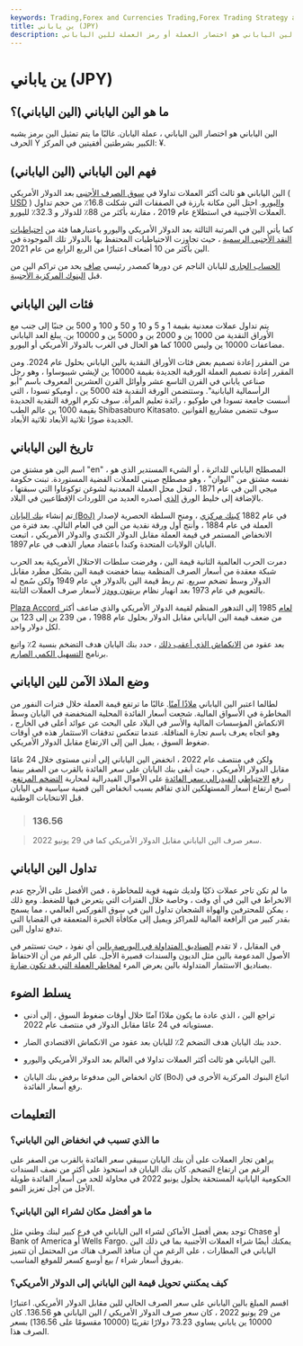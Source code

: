 ```yaml
---
keywords: Trading,Forex and Currencies Trading,Forex Trading Strategy and Education,Strategy and Education
title: ين ياباني (JPY)
description: الين الياباني هو اختصار العملة أو رمز العملة للين الياباني (JPY) ، عملة اليابان.
---
```


# ين ياباني (JPY)
## ما هو الين الياباني (الين الياباني)؟

الين الياباني هو اختصار الين الياباني ، عملة اليابان. غالبًا ما يتم تمثيل الين برمز يشبه الحرف Y الكبير بشرطتين أفقيتين في المركز: ¥.

## فهم الين الياباني (الين الياباني)

الين الياباني هو ثالث أكثر العملات تداولا في [سوق الصرف الأجنبي](/foreign-exchange-markets) بعد الدولار الأمريكي ( [USD](/usd) ) [واليورو](/euro). احتل الين مكانة بارزة في الصفقات التي شكلت 16.8٪ من حجم تداول العملات الأجنبية في استطلاع عام 2019 ، مقارنة بأكثر من 88٪ للدولار و 32.3٪ لليورو.

كما يأتي الين في المرتبة الثالثة بعد الدولار الأمريكي واليورو باعتبارهما فئة من [احتياطيات النقد الأجنبي الرسمية](/international-reserves) ، حيث تجاوزت الاحتياطيات المحتفظ بها بالدولار تلك الموجودة في الين بأكثر من 10 أضعاف اعتبارًا من الربع الرابع من عام 2021.

[الحساب الجاري](/currentaccount) لليابان الناجم عن دورها كمصدر رئيسي [صاف](/netexporter) يحد من تراكم الين من قبل [البنوك المركزية الأجنبية](/centralbank).

## فئات الين الياباني

يتم تداول عملات معدنية بقيمة 1 و 5 و 10 و 50 و 100 و 500 ين جنبًا إلى جنب مع الأوراق النقدية من 1000 ين و 2000 ين و 5000 ين و 10000 ين. يبلغ العد الياباني مضاعفات 10000 ين وليس 1000 كما هو الحال في الغرب بالدولار الأمريكي أو اليورو.

من المقرر إعادة تصميم بعض فئات الأوراق النقدية بالين الياباني بحلول عام 2024. ومن المقرر إعادة تصميم العملة الورقية الجديدة بقيمة 10000 ين لإيشي شيبوساوا ، وهو رجل صناعي ياباني في القرن التاسع عشر وأوائل القرن العشرين المعروف باسم "أبو الرأسمالية اليابانية". وستتضمن الورقة النقدية فئة 5000 ين ، أوميكو تسودا ، التي أسست جامعة تسودا في طوكيو ، رائدة تعليم المرأة. سوف تكرم الورقة النقدية الجديدة بقيمة 1000 ين عالم الطب Shibasaburo Kitasato. سوف تتضمن مشاريع القوانين الجديدة صورًا ثلاثية الأبعاد ثلاثية الأبعاد.

## تاريخ الين الياباني

اسم الين هو مشتق من "en" ، المصطلح الياباني للدائرة ، أو الشيء المستدير الذي هو نفسه مشتق من "اليوان" ، وهو مصطلح صيني للعملات الفضية المستوردة. تبنت حكومة ميجي الين في عام 1871 ، لتحل محل العملة المعدنية لشوغن توكوغاوا التي سبقتها ، بالإضافة إلى خليط الورق [الذي](/scrip) أصدره العديد من اللوردات الإقطاعيين في البلاد.

تم إنشاء [بنك اليابان (BoJ)](/bankofjapan) في عام 1882 [كبنك مركزي](/centralbank) ، ومنح السلطة الحصرية لإصدار العملة في عام 1884 ، وأنتج أول ورقة نقدية من الين في العام التالي. بعد فترة من الانخفاض المستمر في قيمة العملة مقابل الدولار الكندي والدولار الأمريكي ، اتبعت اليابان الولايات المتحدة وكندا باعتماد معيار الذهب في عام 1897.

دمرت الحرب العالمية الثانية قيمة الين ، وفرضت سلطات الاحتلال الأمريكية بعد الحرب شبكة معقدة من أسعار الصرف المنظمة بينما خفضت قيمة الين بشكل مطرد مقابل الدولار وسط تضخم سريع. تم ربط قيمة الين بالدولار في عام 1949 ولكن سُمح له بالتعويم في عام 1973 بعد انهيار نظام [بريتون وودز](/brettonwoodsagreement) لأسعار صرف العملات الثابتة.

[Plaza Accord لعام](/plaza-accord) 1985 إلى التدهور المنظم لقيمة الدولار الأمريكي والذي ضاعف أكثر من ضعف قيمة الين الياباني مقابل الدولار بحلول عام 1988 ، من 239 ين إلى 123 ين لكل دولار واحد.

بعد عقود من [الانكماش الذي أعقب ذلك](/deflation) ، حدد بنك اليابان هدف التضخم بنسبة 2٪ واتبع برنامج [التسهيل الكمي الصارم](/quantitative-easing).

## وضع الملاذ الآمن للين الياباني

لطالما اعتبر الين الياباني [ملاذًا آمنًا](/safe-haven). غالبًا ما ترتفع قيمة العملة خلال فترات النفور من المخاطرة في الأسواق المالية. شجعت أسعار الفائدة المحلية المنخفضة في اليابان وسط الانكماش المؤسسات المالية والأسر في البلاد على البحث عن عوائد أعلى في الخارج ، وهو اتجاه يعرف باسم تجارة المناقلة. عندما تنعكس تدفقات الاستثمار هذه في أوقات ضغوط السوق ، يميل الين إلى الارتفاع مقابل الدولار الأمريكي.

ولكن في منتصف عام 2022 ، انخفض الين الياباني إلى أدنى مستوى خلال 24 عامًا مقابل الدولار الأمريكي ، حيث أبقى بنك اليابان على سعر الفائدة بالقرب من الصفر بينما رفع [الاحتياطي](/federalreservesystem) [الفيدرالي سعر الفائدة](/federalfundsrate) على الأموال الفيدرالية لمحاربة [التضخم المرتفع](/inflation). أصبح ارتفاع أسعار المستهلكين الذي تفاقم بسبب انخفاض الين قضية سياسية في اليابان قبل الانتخابات الوطنية.

> ### 136.56

> سعر صرف الين الياباني مقابل الدولار الأمريكي كما في 29 يونيو 2022.

>

## تداول الين الياباني

ما لم تكن تاجر عملات ذكيًا ولديك شهية قوية للمخاطرة ، فمن الأفضل على الأرجح عدم الانخراط في الين في أي وقت ، وخاصة خلال الفترات التي يتعرض فيها للضغط. ومع ذلك ، يمكن للمحترفين والهواة الشجعان تداول الين في سوق الفوركس العالمي ، مما يسمح بقدر كبير من الرافعة المالية للمراكز ويميل إلى مكافأة الخبرة المتعمقة في القضايا التي تدفع تداول الين.

في المقابل ، لا تقدم [الصناديق المتداولة في البورصة بالين](/yen-etf) أي نفوذ ، حيث تستثمر في الأصول المدعومة بالين مثل الديون والسندات قصيرة الأجل. على الرغم من أن الاحتفاظ بصناديق الاستثمار المتداولة بالين يعرض المرء [لمخاطر العملة التي قد تكون ضارة](/currencyrisk).

## يسلط الضوء

- تراجع الين ، الذي عادة ما يكون ملاذًا آمنًا خلال أوقات ضغوط السوق ، إلى أدنى مستوياته في 24 عامًا مقابل الدولار في منتصف عام 2022.

- حدد بنك اليابان هدف التضخم 2٪ لليابان بعد عقود من الانكماش الاقتصادي الضار.

- الين الياباني هو ثالث أكثر العملات تداولا في العالم بعد الدولار الأمريكي واليورو.

- كان انخفاض الين مدفوعا برفض بنك اليابان (BoJ) اتباع البنوك المركزية الأخرى في رفع أسعار الفائدة.

## التعليمات

### ما الذي تسبب في انخفاض الين الياباني؟

يراهن تجار العملات على أن بنك اليابان سيبقي سعر الفائدة بالقرب من الصفر على الرغم من ارتفاع التضخم. كان بنك اليابان قد استحوذ على أكثر من نصف السندات الحكومية اليابانية المستحقة بحلول يونيو 2022 في محاولة للحد من أسعار الفائدة طويلة الأجل من أجل تعزيز النمو.

### ما هو أفضل مكان لشراء الين الياباني؟

توجد بعض أفضل الأماكن لشراء الين الياباني في فرع كبير لبنك وطني مثل Chase أو Bank of America أو Wells Fargo. يمكنك أيضًا شراء العملات الأجنبية بما في ذلك الين الياباني في المطارات ، على الرغم من أن منافذ الصرف هناك من المحتمل أن تتميز بفروق أسعار شراء / بيع أوسع كسعر للموقع المناسب.

### كيف يمكنني تحويل قيمة الين الياباني إلى الدولار الأمريكي؟

اقسم المبلغ بالين الياباني على سعر الصرف الحالي للين مقابل الدولار الأمريكي. اعتبارًا من 29 يونيو 2022 ، كان سعر صرف الدولار الأمريكي / الين الياباني هو 136.56. كان 10000 ين ياباني يساوي 73.23 دولارًا تقريبًا (10000 مقسومًا على 136.56) بسعر الصرف هذا.

